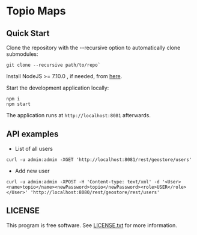 # Topio Maps

## Quick Start

Clone the repository with the --recursive option to automatically clone submodules:

```
git clone --recursive path/to/repo`
```

Install NodeJS >= 7.10.0 , if needed, from [here](https://nodejs.org/en/download/releases/).

Start the development application locally:

```
npm i
npm start
```

The application runs at `http://localhost:8081` afterwards.

## API examples

- List of all users

```
curl -u admin:admin -XGET 'http://localhost:8081/rest/geostore/users'
```

- Add new user

```
curl -u admin:admin -XPOST -H 'Content-type: text/xml' -d '<User><name>topio</name><newPassword>topio</newPassword><role>USER</role></User>' 'http://localhost:8080/rest/geostore/rest/users'
```

## LICENSE

This program is free software. See [LICENSE.txt](LICENSE.txt) for more information.
